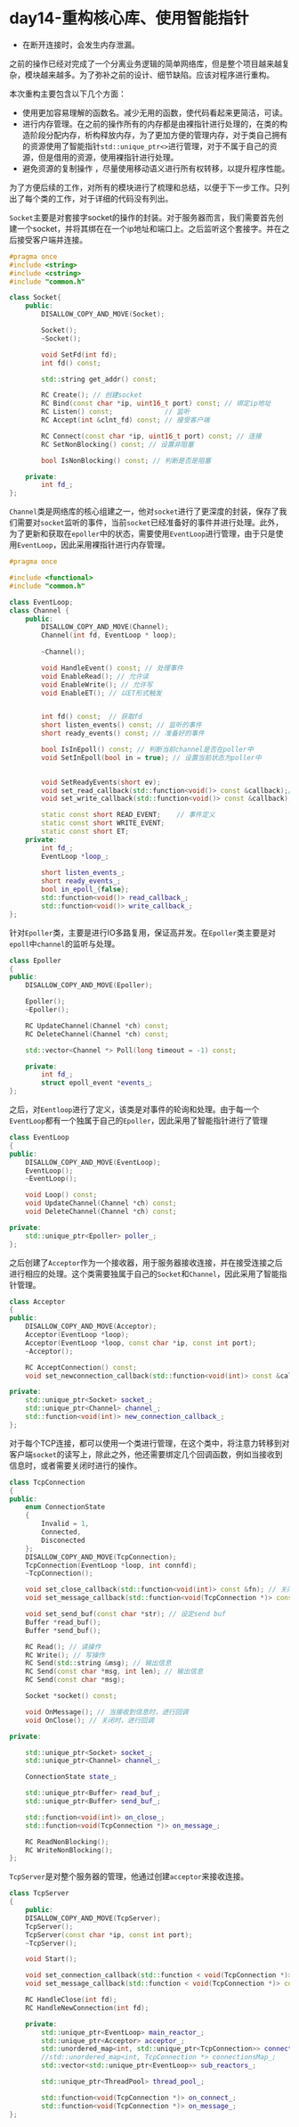 # day14-重构核心库、使用智能指针

* 在断开连接时，会发生内存泄漏。

之前的操作已经对完成了一个分离业务逻辑的简单网络库，但是整个项目越来越复杂，模块越来越多。为了弥补之前的设计、细节缺陷。应该对程序进行重构。

本次重构主要包含以下几个方面：

* 使用更加容易理解的函数名。减少无用的函数，使代码看起来更简洁，可读。
* 进行内存管理。在之前的操作所有的内存都是由裸指针进行处理的，在类的构造阶段分配内存，析构释放内存，为了更加方便的管理内存，对于类自己拥有的资源使用了智能指针`std::unique_ptr<>`进行管理，对于不属于自己的资源，但是借用的资源，使用裸指针进行处理。
* 避免资源的复制操作 ，尽量使用移动语义进行所有权转移，以提升程序性能。

为了方便后续的工作，对所有的模块进行了梳理和总结，以便于下一步工作。只列出了每个类的工作，对于详细的代码没有列出。

`Socket`主要是对套接字socket的操作的封装。对于服务器而言，我们需要首先创建一个socket，并将其绑在在一个ip地址和端口上。之后监听这个套接字。并在之后接受客户端并连接。

```c++
#pragma once
#include <string>
#include <cstring>
#include "common.h"

class Socket{
    public:
        DISALLOW_COPY_AND_MOVE(Socket);

        Socket();
        ~Socket();

        void SetFd(int fd);
        int fd() const;

        std::string get_addr() const;

        RC Create(); // 创建socket
        RC Bind(const char *ip, uint16_t port) const; // 绑定ip地址
        RC Listen() const;             // 监听
        RC Accept(int &clnt_fd) const; // 接受客户端

        RC Connect(const char *ip, uint16_t port) const; // 连接
        RC SetNonBlocking() const; // 设置非阻塞

        bool IsNonBlocking() const; // 判断是否是阻塞

    private:
        int fd_;
};
```

`Channel`类是网络库的核心组建之一，他对`socket`进行了更深度的封装，保存了我们需要对`socket`监听的事件，当前`socket`已经准备好的事件并进行处理。此外，为了更新和获取在`epoller`中的状态，需要使用`EventLoop`进行管理，由于只是使用`EventLoop`，因此采用裸指针进行内存管理。

```c++
#pragma once

#include <functional>
#include "common.h"

class EventLoop;
class Channel {
    public:
        DISALLOW_COPY_AND_MOVE(Channel);
        Channel(int fd, EventLoop * loop);
        
        ~Channel();

        void HandleEvent() const; // 处理事件
        void EnableRead(); // 允许读
        void EnableWrite(); // 允许写
        void EnableET(); // 以ET形式触发


        int fd() const;  // 获取fd
        short listen_events() const; // 监听的事件
        short ready_events() const; // 准备好的事件

        bool IsInEpoll() const; // 判断当前channel是否在poller中
        void SetInEpoll(bool in = true); // 设置当前状态为poller中
        

        void SetReadyEvents(short ev);
        void set_read_callback(std::function<void()> const &callback);// 设置回调函数
        void set_write_callback(std::function<void()> const &callback);

        static const short READ_EVENT;    // 事件定义
        static const short WRITE_EVENT;  
        static const short ET;           
    private:
        int fd_;
        EventLoop *loop_;
        
        short listen_events_;
        short ready_events_;
        bool in_epoll_{false};
        std::function<void()> read_callback_;
        std::function<void()> write_callback_;
};
```

针对`Epoller`类，主要是进行IO多路复用，保证高并发。在`Epoller`类主要是对`epoll`中`channel`的监听与处理。

```C++
class Epoller
{
public:
    DISALLOW_COPY_AND_MOVE(Epoller);

    Epoller();
    ~Epoller();

    RC UpdateChannel(Channel *ch) const;
    RC DeleteChannel(Channel *ch) const;

    std::vector<Channel *> Poll(long timeout = -1) const;

    private:
        int fd_;
        struct epoll_event *events_;
};
```

之后，对`Eentloop`进行了定义，该类是对事件的轮询和处理。由于每一个`EventLoop`都有一个独属于自己的`Epoller`，因此采用了智能指针进行了管理

```c++
class EventLoop
{
public:
    DISALLOW_COPY_AND_MOVE(EventLoop);
    EventLoop();
    ~EventLoop();

    void Loop() const;
    void UpdateChannel(Channel *ch) const;
    void DeleteChannel(Channel *ch) const;

private:
    std::unique_ptr<Epoller> poller_;
};
```

之后创建了`Acceptor`作为一个接收器，用于服务器接收连接，并在接受连接之后进行相应的处理。这个类需要独属于自己的`Socket`和`Channel`，因此采用了智能指针管理。

```c++
class Acceptor
{
public:
    DISALLOW_COPY_AND_MOVE(Acceptor);
    Acceptor(EventLoop *loop);
    Acceptor(EventLoop *loop, const char *ip, const int port);
    ~Acceptor();

    RC AcceptConnection() const;
    void set_newconnection_callback(std::function<void(int)> const &callback);

private:
    std::unique_ptr<Socket> socket_;
    std::unique_ptr<Channel> channel_;
    std::function<void(int)> new_connection_callback_;
};
```

对于每个TCP连接，都可以使用一个类进行管理，在这个类中，将注意力转移到对客户端`socket`的读写上，除此之外，他还需要绑定几个回调函数，例如当接收到信息时，或者需要关闭时进行的操作。

```c++
class TcpConnection
{
public:
    enum ConnectionState
    {
        Invalid = 1,
        Connected,
        Disconected
    };
    DISALLOW_COPY_AND_MOVE(TcpConnection);
    TcpConnection(EventLoop *loop, int connfd);
    ~TcpConnection();

    void set_close_callback(std::function<void(int)> const &fn); // 关闭时的回调函数
    void set_message_callback(std::function<void(TcpConnection *)> const &fn); // 接受到信息的回调函数

    void set_send_buf(const char *str); // 设定send buf
    Buffer *read_buf();
    Buffer *send_buf();

    RC Read(); // 读操作
    RC Write(); // 写操作
    RC Send(std::string &msg); // 输出信息
    RC Send(const char *msg, int len); // 输出信息
    RC Send(const char *msg);

    Socket *socket() const;

    void OnMessage(); // 当接收到信息时，进行回调
    void OnClose(); // 关闭时，进行回调

private:

    std::unique_ptr<Socket> socket_;
    std::unique_ptr<Channel> channel_;

    ConnectionState state_;

    std::unique_ptr<Buffer> read_buf_;
    std::unique_ptr<Buffer> send_buf_;

    std::function<void(int)> on_close_;
    std::function<void(TcpConnection *)> on_message_;

    RC ReadNonBlocking();
    RC WriteNonBlocking();
};
```

`TcpServer`是对整个服务器的管理，他通过创建`acceptor`来接收连接。

```c++
class TcpServer
{
    public:
    DISALLOW_COPY_AND_MOVE(TcpServer);
    TcpServer();
    TcpServer(const char *ip, const int port);
    ~TcpServer();

    void Start();

    void set_connection_callback(std::function < void(TcpConnection *)> const &fn);
    void set_message_callback(std::function < void(TcpConnection *)> const &fn);

    RC HandleClose(int fd);
    RC HandleNewConnection(int fd);

    private:
        std::unique_ptr<EventLoop> main_reactor_;
        std::unique_ptr<Acceptor> acceptor_;
        std::unordered_map<int, std::unique_ptr<TcpConnection>> connectionsMap_;
		//std::unordered_map<int, TcpConnection *> connectionsMap_;
        std::vector<std::unique_ptr<EventLoop>> sub_reactors_;

        std::unique_ptr<ThreadPool> thread_pool_;

        std::function<void(TcpConnection *)> on_connect_;
        std::function<void(TcpConnection *)> on_message_;
};
```

